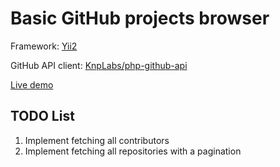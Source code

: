 Basic GitHub projects browser
=============================

Framework: <a href="http://www.yiiframework.com/" target="_blank">Yii2</a>

GitHub API client: <a href="https://github.com/KnpLabs/php-github-api" target="_blank">KnpLabs/php-github-api</a>

[Live demo](http://test.helene.com.ua/github_browser/)

TODO List
---------

1. Implement fetching all contributors
2. Implement fetching all repositories with a pagination